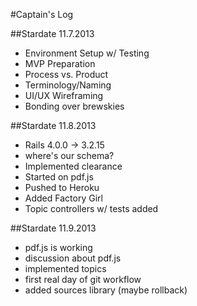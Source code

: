 #Captain's Log

##Stardate 11.7.2013
* Environment Setup w/ Testing
* MVP Preparation
* Process vs. Product
* Terminology/Naming
* UI/UX Wireframing
* Bonding over brewskies

##Stardate 11.8.2013
* Rails 4.0.0 -> 3.2.15
* where's our schema?
* Implemented clearance
* Started on pdf.js
* Pushed to Heroku
* Added Factory Girl
* Topic controllers w/ tests added

##Stardate 11.9.2013
* pdf.js is working
* discussion about pdf.js
* implemented topics
* first real day of git workflow
* added sources library (maybe rollback)